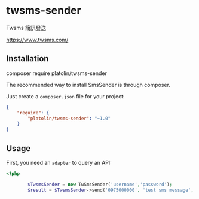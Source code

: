 # twsms-sender
Twsms  簡訊發送 

https://www.twsms.com/

Installation
------------
composer require platolin/twsms-sender

The recommended way to install SmsSender is through composer.

Just create a `composer.json` file for your project:

```json
{
    "require": {
        "platolin/twsms-sender": "~1.0"
    }
}
```


Usage
-----

First, you need an `adapter` to query an API:

``` php
<?php

        $TwsmsSender = new TwSmsSender('username','password');
        $result = $TwsmsSender->send('0975000000', 'test sms message', '201612312359' );
```
